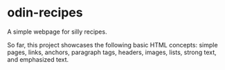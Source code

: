 # odin-recipes
A simple webpage for silly recipes.

So far, this project showcases the following basic HTML concepts: simple pages, links, anchors, paragraph tags, headers, images, lists, strong text, and emphasized text.